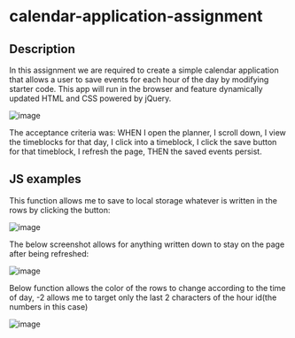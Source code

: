 # calendar-application-assignment

## Description

In this assignment we are required to create a simple calendar application that allows a user to save events for each hour of the day by modifying starter code. This app will run in the browser and feature dynamically updated HTML and CSS powered by jQuery.

![image](https://github.com/pra18apr/calendar-application-assignment/assets/130611291/f15a4a5e-0292-4a8e-9827-a2c710b56917)

The acceptance criteria was: WHEN I open the planner, I scroll down, I view the timeblocks for that day, I click into a timeblock, I click the save button for that timeblock, I refresh the page, THEN the saved events persist.

## JS examples

This function allows me to save to local storage whatever is written in the rows by clicking the button:

![image](https://github.com/pra18apr/calendar-application-assignment/assets/130611291/1c26e1a3-26b5-49a0-a285-c587fef5b1cb)

The below screenshot allows for anything written down to stay on the page after being refreshed:

![image](https://github.com/pra18apr/calendar-application-assignment/assets/130611291/845b473a-d834-486d-a0d4-4eb76f7c59f0)

Below function allows the color of the rows to change according to the time of day, -2 allows me to target only the last 2 characters of the hour id(the numbers in this case)

![image](https://github.com/pra18apr/calendar-application-assignment/assets/130611291/06e40af4-f9f6-4ca2-98a1-be573efe003a)
